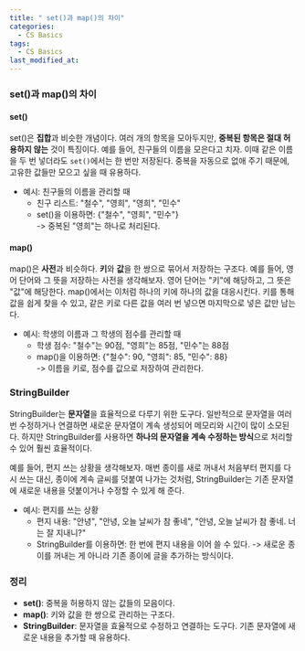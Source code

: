 ```yaml
---
title: " set()과 map()의 차이"
categories:
  - CS Basics
tags:
  - CS Basics
last_modified_at: 
---
```



### set()과 map()의 차이

#### set()

set()은  **집합**과 비슷한 개념이다. 여러 개의 항목을 모아두지만, **중복된 항목은 절대 허용하지 않는** 것이 특징이다. 예를 들어, 친구들의 이름을 모은다고 치자. 이때 같은 이름을 두 번 넣더라도 `set()`에서는 한 번만 저장된다. 중복을 자동으로 없애 주기 때문에, 고유한 값들만 모으고 싶을 때 유용하다.

- 예시: 친구들의 이름을 관리할 때
  - 친구 리스트: "철수", "영희", "영희", "민수"
  - set()을 이용하면: {"철수", "영희", "민수"}  
    -> 중복된 "영희"는 하나로 처리된다.

#### map()

map()은 **사전**과 비슷하다. **키**와 **값**을 한 쌍으로 묶어서 저장하는 구조다. 예를 들어, 영어 단어와 그 뜻을 저장하는 사전을 생각해보자. 영어 단어는 "키"에 해당하고, 그 뜻은 "값"에 해당한다. map()에서는 이처럼 하나의 키에 하나의 값을 대응시킨다. 키를 통해 값을 쉽게 찾을 수 있고, 같은 키로 다른 값을 여러 번 넣으면 마지막으로 넣은 값만 남는다.

- 예시: 학생의 이름과 그 학생의 점수를 관리할 때
  - 학생 점수: "철수"는 90점, "영희"는 85점, "민수"는 88점
  - map()을 이용하면: {"철수": 90, "영희": 85, "민수": 88}  
    -> 이름을 키로, 점수를 값으로 저장하여 관리한다.

### StringBuilder

StringBuilder는 **문자열**을 효율적으로 다루기 위한 도구다. 일반적으로 문자열을 여러 번 수정하거나 연결하면 새로운 문자열이 계속 생성되어 메모리와 시간이 많이 소모된다. 하지만 StringBuilder를 사용하면 **하나의 문자열을 계속 수정하는 방식**으로 처리할 수 있어 훨씬 효율적이다.

예를 들어, 편지 쓰는 상황을 생각해보자. 매번 종이를 새로 꺼내서 처음부터 편지를 다시 쓰는 대신, 종이에 계속 글씨를 덧붙여 나가는 것처럼, StringBuilder는 기존 문자열에 새로운 내용을 덧붙이거나 수정할 수 있게 해 준다.

- 예시: 편지를 쓰는 상황
  - 편지 내용: "안녕", "안녕, 오늘 날씨가 참 좋네", "안녕, 오늘 날씨가 참 좋네. 너는 잘 지내니?"
  - StringBuilder를 이용하면: 한 번에 편지 내용을 이어 쓸 수 있다.
    -> 새로운 종이를 꺼내는 게 아니라 기존 종이에 글을 추가하는 방식이다.

### 정리

- **set()**: 중복을 허용하지 않는 값들의 모음이다. 
- **map()**: 키와 값을 한 쌍으로 관리하는 구조다. 
- **StringBuilder**: 문자열을 효율적으로 수정하고 연결하는 도구다. 기존 문자열에 새로운 내용을 추가할 때 유용하다.
